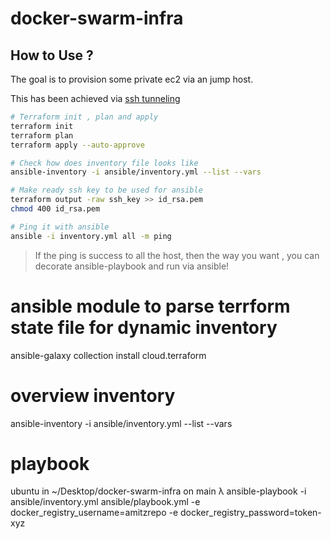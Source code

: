 # docker-swarm-infra

## How to Use ?

The goal is to provision some private ec2 via an jump host.

This has been achieved via [ssh tunneling](https://www.ssh.com/academy/ssh/tunneling)

```sh
# Terraform init , plan and apply
terraform init
terraform plan
terraform apply --auto-approve

# Check how does inventory file looks like
ansible-inventory -i ansible/inventory.yml --list --vars

# Make ready ssh key to be used for ansible
terraform output -raw ssh_key >> id_rsa.pem
chmod 400 id_rsa.pem

# Ping it with ansible
ansible -i inventory.yml all -m ping
```
> If the ping is success to all the host, then the way you want , you can decorate ansible-playbook and run via ansible! 

# ansible module to parse terrform state file for dynamic inventory
ansible-galaxy collection install cloud.terraform
# overview inventory
ansible-inventory -i ansible/inventory.yml --list --vars
# playbook
ubuntu in ~/Desktop/docker-swarm-infra on main λ ansible-playbook -i ansible/inventory.yml ansible/playbook.yml -e docker_registry_username=amitzrepo -e docker_registry_password=token-xyz
